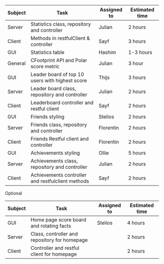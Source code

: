 |Subject |Task | Assigned to | Estimated time |
 ------------ | ------------ | ------------- | ------------- 
 Server | Statistics class, repository and controller | Julian | 2 hours
 Client | Methods in restfulClient & controller | Sayf | 3 hours
 GUI | Statistics table | Hashim | 1-3 hours
 General | CFootprint API and Polar score metric | Julian | 3 hour
 GUI | Leader board of top 10 users with highest score| Thijs | 3 hours
 Server | Leader board class, repository and controller | Julian | 2 hours
 Client | Leaderboard controller and restful client | Sayf | 2 hours
 GUI | Friends styling | Stelios | 2 hours
 Server | Friends class, repository and controller | Florentin | 2 hours
 Client | Friends Restful client and controller | Florentin | 2 hours
 GUI | Achievements styling | Ollie | 5 hours
 Server | Achievements class, repository and controller | Julian | 2 hours
 Client | Achievements controller and restfulclient methods | Sayf | 2 hours

Optional
 
|Subject |Task | Assigned to | Estimated time |
 ------------ | ------------ | ------------- | ------------- 
GUI | Home page score board and rotating facts | Stelios | 4 hours
Server | Class, controller and repository for homepage |  | 2 hours
Client | Controller and restful client for homepage|  | 2 hours
 
